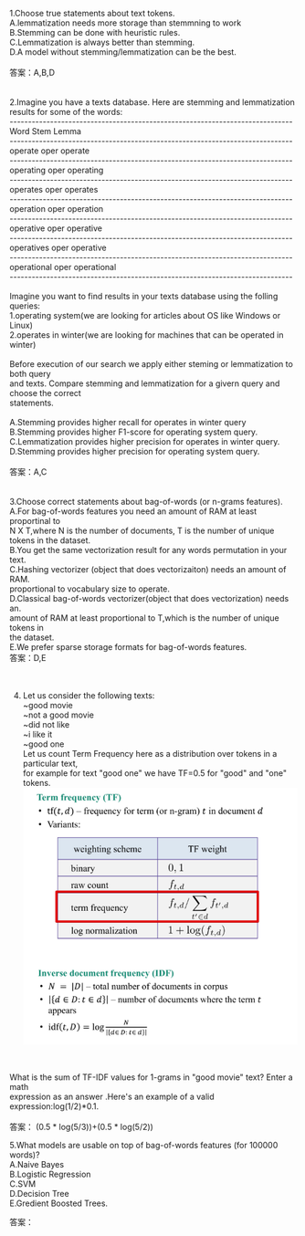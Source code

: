 1.Choose true statements about text tokens. <br>
A.lemmatization needs more storage than stemmning to work<br>
B.Stemming can be done with heuristic rules.<br>
C.Lemmatization is always better than stemming.<br>
D.A model without stemming/lemmatization can be the best.<br>
<br>
答案：A,B,D<br>
<br>
<br>
2.Imagine you have a texts database. Here are stemming and lemmatization results for some of the words:<br>
-----------------------------------------------------------------------------<br>
Word                          Stem                        Lemma<br>
-----------------------------------------------------------------------------<br>
operate                       oper                       operate<br>
-----------------------------------------------------------------------------<br>
operating                     oper                       operating<br>
-----------------------------------------------------------------------------<br>
operates                      oper                       operates<br>
-----------------------------------------------------------------------------<br>
operation                     oper                       operation<br>
-----------------------------------------------------------------------------<br>
operative                     oper                       operative<br>
-----------------------------------------------------------------------------<br>
operatives                    oper                       operative<br>
-----------------------------------------------------------------------------<br>
operational                   oper                       operational<br>
-----------------------------------------------------------------------------<br>
<br>
Imagine you want to find results in your texts database using the folling queries:<br>
1.operating system(we are looking for articles about OS like Windows or Linux)<br>
2.operates in winter(we are looking for machines that can be operated in winter)<br>
<br>
Before execution of our search we apply either steming or lemmatization to both query<br>
and texts. Compare stemming and lemmatization for a givern query and choose the correct <br>
statements.<br>
<br>
A.Stemming provides higher recall for operates in winter query<br>
B.Stemming provides higher F1-score for operating system query.<br>
C.Lemmatization provides higher precision for operates in winter query.<br>
D.Stemming  provides higher precision for operating system query.<br>
<br>
答案：A,C<br>
<br>
<br>
3.Choose correct statements about bag-of-words (or n-grams features).<br>
A.For bag-of-words features you need an amount of RAM at least proportinal to<br>
N X T,where N is the number of documents, T is the number of unique tokens in the dataset.<br>
B.You get the same vectorization result for any words permutation in your text.<br>
C.Hashing vectorizer (object that does vectorizaiton) needs an amount of RAM.<br>
proportional to vocabulary size to operate.<br>
D.Classical bag-of-words vectorizer(object that does vectorization) needs an.<br>
amount of RAM at least proportional to T,which is the number of unique tokens in<br>
the dataset.<br>
E.We prefer sparse storage formats for bag-of-words features.
<br>
答案：D,E<br>
<br>
<br>

4. Let us consider the following texts:<br>
~good movie<br>
~not a good movie<br>
~did not like<br>
~i like it<br>
~good one<br>
Let us count Term Frequency here as a distribution over tokens in a particular text,<br>
for example for text "good one" we have TF=0.5 for "good" and "one" tokens.<br>
![](./pic/term_frequency.png)
<br>

What is the sum of TF-IDF  values for 1-grams in "good movie" text? Enter a math<br>
 expression as an answer .Here's an example of a valid expression:log(1/2)*0.1.<br>
 <br>
 答案： (0.5 * log(5/3))+(0.5 * log(5/2))  <br>

 5.What models are usable on top of bag-of-words features (for 100000 words)?<br>
 A.Naive Bayes<br>
 B.Logistic Regression<br>
 C.SVM<br>
 D.Decision Tree<br>
 E.Gredient Boosted Trees.<br>

 答案：

